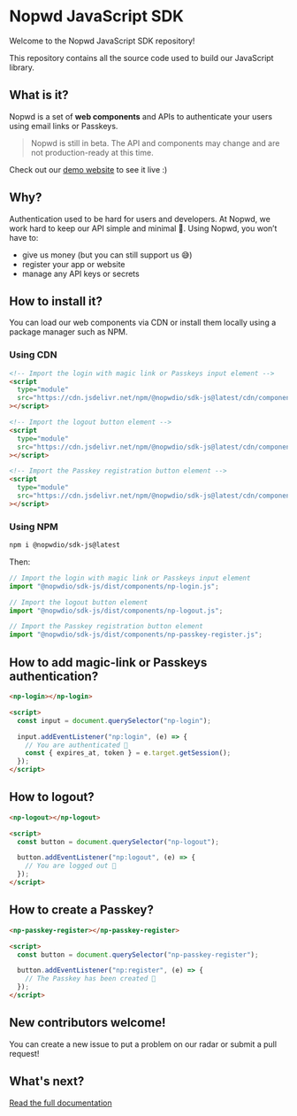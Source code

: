 # Nopwd JavaScript SDK

Welcome to the Nopwd JavaScript SDK repository!

This repository contains all the source code used to build our JavaScript library.

## What is it?

Nopwd is a set of **web components** and APIs to authenticate your users using email links or Passkeys.

> Nopwd is still in beta. The API and components may change and are not production-ready at this time.

Check out our [demo website](https://nopwd.rocks) to see it live :)

## Why?

Authentication used to be hard for users and developers. At Nopwd, we work hard to keep our API simple and minimal 💆.
Using Nopwd, you won’t have to:

- give us money (but you can still support us 😅)
- register your app or website
- manage any API keys or secrets

## How to install it?

You can load our web components via CDN or install them locally using a package manager such as NPM.

### Using CDN

```html
<!-- Import the login with magic link or Passkeys input element -->
<script
  type="module"
  src="https://cdn.jsdelivr.net/npm/@nopwdio/sdk-js@latest/cdn/components/np-login.js"
></script>

<!-- Import the logout button element -->
<script
  type="module"
  src="https://cdn.jsdelivr.net/npm/@nopwdio/sdk-js@latest/cdn/components/np-logout.js"
></script>

<!-- Import the Passkey registration button element -->
<script
  type="module"
  src="https://cdn.jsdelivr.net/npm/@nopwdio/sdk-js@latest/cdn/components/np-passkey-register.js"
></script>
```

### Using NPM

```bash
npm i @nopwdio/sdk-js@latest
```

Then:

```js
// Import the login with magic link or Passkeys input element
import "@nopwdio/sdk-js/dist/components/np-login.js";

// Import the logout button element
import "@nopwdio/sdk-js/dist/components/np-logout.js";

// Import the Passkey registration button element
import "@nopwdio/sdk-js/dist/components/np-passkey-register.js";
```

## How to add magic-link or Passkeys authentication?

```html
<np-login></np-login>

<script>
  const input = document.querySelector("np-login");

  input.addEventListener("np:login", (e) => {
    // You are authenticated 🎉
    const { expires_at, token } = e.target.getSession();
  });
</script>
```

## How to logout?

```html
<np-logout></np-logout>

<script>
  const button = document.querySelector("np-logout");

  button.addEventListener("np:logout", (e) => {
    // You are logged out 🎉
  });
</script>
```

## How to create a Passkey?

```html
<np-passkey-register></np-passkey-register>

<script>
  const button = document.querySelector("np-passkey-register");

  button.addEventListener("np:register", (e) => {
    // The Passkey has been created 🎉
  });
</script>
```

## New contributors welcome!

You can create a new issue to put a problem on our radar or submit a pull request!

## What's next?

[Read the full documentation](https://dev.nopwd.io)
